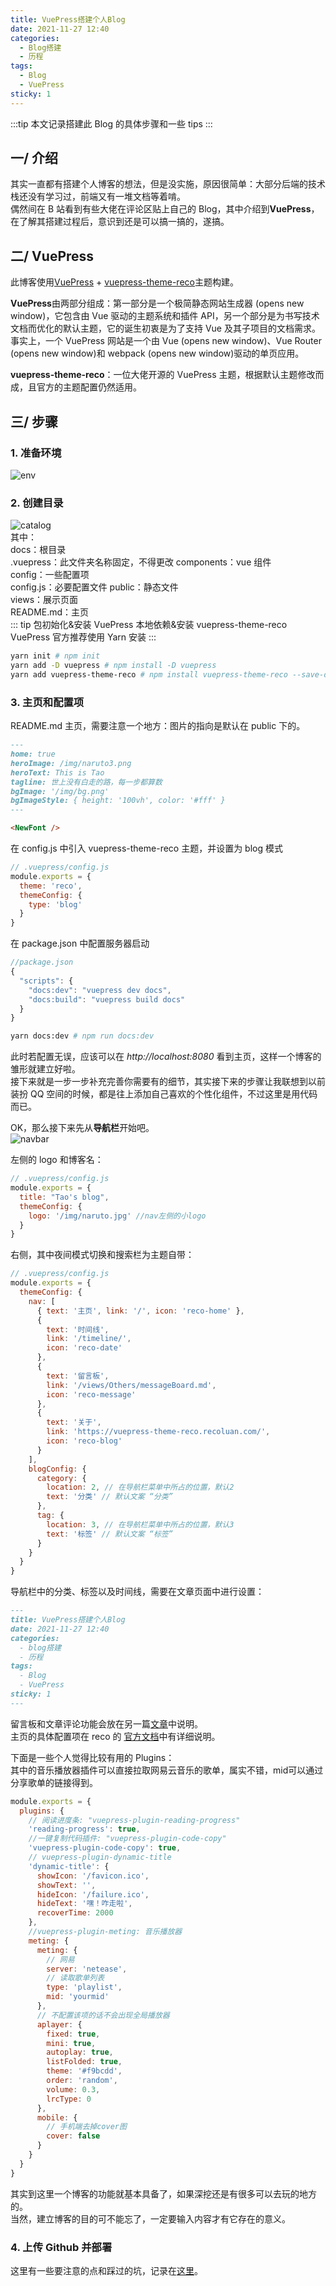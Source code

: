 ```yaml
---
title: VuePress搭建个人Blog
date: 2021-11-27 12:40
categories:
  - Blog搭建
  - 历程
tags:
  - Blog
  - VuePress
sticky: 1
---
```


:::tip
本文记录搭建此 Blog 的具体步骤和一些 tips
:::

<!-- more -->

## 一/ 介绍

其实一直都有搭建个人博客的想法，但是没实施，原因很简单：大部分后端的技术栈还没有学习过，前端又有一堆文档等着啃。  
偶然间在 B 站看到有些大佬在评论区贴上自己的 Blog，其中介绍到**VuePress**，在了解其搭建过程后，意识到还是可以搞一搞的，遂搞。

## 二/ VuePress

此博客使用[VuePress](https://vuepress.vuejs.org/zh/guide/) + [vuepress-theme-reco](https://vuepress-reco-doc.now.sh/)主题构建。

**VuePress**由两部分组成：第一部分是一个极简静态网站生成器 (opens new window)，它包含由 Vue 驱动的主题系统和插件 API，另一个部分是为书写技术文档而优化的默认主题，它的诞生初衷是为了支持 Vue 及其子项目的文档需求。事实上，一个 VuePress 网站是一个由 Vue (opens new window)、Vue Router (opens new window)和 webpack (opens new window)驱动的单页应用。

**vuepress-theme-reco**：一位大佬开源的 VuePress 主题，根据默认主题修改而成，且官方的主题配置仍然适用。

## 三/ 步骤

### 1. 准备环境

![env](../assets/env.png)

### 2. 创建目录

![catalog](../assets/catalog.png)  
其中：  
docs：根目录  
.vuepress：此文件夹名称固定，不得更改
components：vue 组件  
config：一些配置项  
config.js：必要配置文件
public：静态文件  
views：展示页面  
README.md：主页  
::: tip
包初始化&安装 VuePress 本地依赖&安装 vuepress-theme-reco  
VuePress 官方推荐使用 Yarn 安装
:::

```sh
yarn init # npm init
yarn add -D vuepress # npm install -D vuepress
yarn add vuepress-theme-reco # npm install vuepress-theme-reco --save-dev
```

### 3. 主页和配置项

README.md 主页，需要注意一个地方：图片的指向是默认在 public 下的。

```md
---
home: true
heroImage: /img/naruto3.png
heroText: This is Tao
tagline: 世上没有白走的路，每一步都算数
bgImage: '/img/bg.png'
bgImageStyle: { height: '100vh', color: '#fff' }
---

<NewFont />
```

在 config.js 中引入 vuepress-theme-reco 主题，并设置为 blog 模式

```js
// .vuepress/config.js
module.exports = {
  theme: 'reco',
  themeConfig: {
    type: 'blog'
  }
}
```

在 package.json 中配置服务器启动

```js
//package.json
{
  "scripts": {
    "docs:dev": "vuepress dev docs",
    "docs:build": "vuepress build docs"
  }
}
```

```sh
yarn docs:dev # npm run docs:dev
```

此时若配置无误，应该可以在 _http://localhost:8080_ 看到主页，这样一个博客的雏形就建立好啦。  
接下来就是一步一步补充完善你需要有的细节，其实接下来的步骤让我联想到以前装扮 QQ 空间的时候，都是往上添加自己喜欢的个性化组件，不过这里是用代码而已。

OK，那么接下来先从**导航栏**开始吧。  
![navbar](../assets/navbar.png)

左侧的 logo 和博客名：

```js
// .vuepress/config.js
module.exports = {
  title: "Tao's blog",
  themeConfig: {
    logo: '/img/naruto.jpg' //nav左侧的小logo
  }
}
```

右侧，其中夜间模式切换和搜索栏为主题自带：

```js
// .vuepress/config.js
module.exports = {
  themeConfig: {
    nav: [
      { text: '主页', link: '/', icon: 'reco-home' },
      {
        text: '时间线',
        link: '/timeline/',
        icon: 'reco-date'
      },
      {
        text: '留言板',
        link: '/views/Others/messageBoard.md',
        icon: 'reco-message'
      },
      {
        text: '关于',
        link: 'https://vuepress-theme-reco.recoluan.com/',
        icon: 'reco-blog'
      }
    ],
    blogConfig: {
      category: {
        location: 2, // 在导航栏菜单中所占的位置，默认2
        text: '分类' // 默认文案 “分类”
      },
      tag: {
        location: 3, // 在导航栏菜单中所占的位置，默认3
        text: '标签' // 默认文案 “标签”
      }
    }
  }
}
```

导航栏中的分类、标签以及时间线，需要在文章页面中进行设置：

```md
---
title: VuePress搭建个人Blog
date: 2021-11-27 12:40
categories:
  - blog搭建
  - 历程
tags:
  - Blog
  - VuePress
sticky: 1
---
```

留言板和文章评论功能会放在另一篇[文章](./valine&vssue.md)中说明。  
主页的具体配置项在 reco 的 [官方文档](https://vuepress-theme-reco.recoluan.com/views/1.x/home.html)中有详细说明。

下面是一些个人觉得比较有用的 Plugins：  
其中的音乐播放器插件可以直接拉取网易云音乐的歌单，属实不错，mid可以通过分享歌单的链接得到。
```js
module.exports = {
  plugins: {
    // 阅读进度条: "vuepress-plugin-reading-progress"
    'reading-progress': true,
    //一键复制代码插件: "vuepress-plugin-code-copy"
    'vuepress-plugin-code-copy': true,
    // vuepress-plugin-dynamic-title
    'dynamic-title': {
      showIcon: '/favicon.ico',
      showText: '',
      hideIcon: '/failure.ico',
      hideText: '嘿！咋走啦',
      recoverTime: 2000
    },
    //vuepress-plugin-meting: 音乐播放器
    meting: {
      meting: {
        // 网易
        server: 'netease',
        // 读取歌单列表
        type: 'playlist',
        mid: 'yourmid'
      },
      // 不配置该项的话不会出现全局播放器
      aplayer: {
        fixed: true,
        mini: true,
        autoplay: true,
        listFolded: true,
        theme: '#f9bcdd',
        order: 'random',
        volume: 0.3,
        lrcType: 0
      },
      mobile: {
        // 手机端去掉cover图
        cover: false
      }
    }
  }
}
```

其实到这里一个博客的功能就基本具备了，如果深挖还是有很多可以去玩的地方的。  
当然，建立博客的目的可不能忘了，一定要输入内容才有它存在的意义。
### 4. 上传 Github 并部署
这里有一些要注意的点和踩过的坑，记录在[这里](./aboutGithub.md)。
